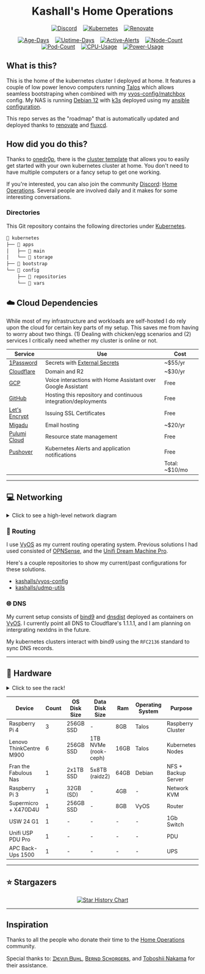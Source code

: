 <div align="center">

# Kashall's Home Operations

[![Discord](https://img.shields.io/discord/673534664354430999?style=for-the-badge&label&logo=discord&logoColor=white&color=blue)](https://discord.gg/home-operations)&nbsp;&nbsp;&nbsp;
[![Kubernetes](https://img.shields.io/badge/dynamic/yaml?url=https%3A%2F%2Fraw.githubusercontent.com%2Fkashalls%2Fhome-cluster%2Fmain%2Fkubernetes%2Fmain%2Fapps%2Fsystem-upgrade%2Fsystem-upgrade-controller%2Fplans%2Fkubernetes.yaml&query=%24.spec.version&style=for-the-badge&logo=kubernetes&logoColor=white&label=%20)](https://k3s.io/)&nbsp;&nbsp;&nbsp;
[![Renovate](https://img.shields.io/github/actions/workflow/status/kashalls/home-cluster/renovate.yaml?branch=main&label=&logo=renovatebot&style=for-the-badge&color=blue)](https://github.com/kashalls/home-cluster/actions/workflows/renovate.yaml)

[![Age-Days](https://img.shields.io/endpoint?url=https%3A%2F%2Fkromgo.ok8.sh%2Fquery%3Fmetric%3Dcluster_age_days&style=flat-squaree&label=Age)](https://github.com/kashalls/kromgo/)&nbsp;&nbsp;&nbsp;
[![Uptime-Days](https://img.shields.io/endpoint?url=https%3A%2F%2Fkromgo.ok8.sh%2Fquery%3Fmetric%3Dcluster_uptime_days&style=flat-square&label=Uptime)](https://github.com/kashalls/kromgo/)&nbsp;&nbsp;&nbsp;
[![Active-Alerts](https://img.shields.io/endpoint?url=https%3A%2F%2Fkromgo.ok8.sh%2Fquery%3Fmetric%3Dprometheus_active_alerts&style=flat-square&label=Firing%20Alerts
)](https://github.com/kashalls/kromgo/)&nbsp;&nbsp;&nbsp;
[![Node-Count](https://img.shields.io/endpoint?url=https%3A%2F%2Fkromgo.ok8.sh%2Fquery%3Fmetric%3Dcluster_node_count&style=flat-square&label=Nodes)](https://github.com/kashalls/kromgo/)&nbsp;&nbsp;&nbsp;
[![Pod-Count](https://img.shields.io/endpoint?url=https%3A%2F%2Fkromgo.ok8.sh%2Fquery%3Fmetric%3Dcluster_pods_running&style=flat-square&label=Pods&color=green)](https://github.com/kashalls/kromgo/)&nbsp;&nbsp;&nbsp;
[![CPU-Usage](https://img.shields.io/endpoint?url=https%3A%2F%2Fkromgo.ok8.sh%2Fquery%3Fmetric%3Dcluster_cpu_usage&style=flat-square&label=CPU)](https://github.com/kashalls/kromgo/)&nbsp;&nbsp;&nbsp;
[![Power-Usage](https://img.shields.io/endpoint?url=https%3A%2F%2Fkromgo.ok8.sh%2Fquery%3Fmetric%3Dcluster_power_usage&style=flat-square&label=Power)](https://github.com/kashalls/kromgo/)

</div>

## What is this?

This is the home of the kubernetes cluster I deployed at home. It features a couple of low power lenovo computers running [Talos](https://www.talos.dev/) which allows seamless bootstraping when combined with my [vyos-config/matchbox](https://github.com/kashalls/vyos-config/blob/main/config-parts/container.sh#L98) config. My NAS is running [Debian 12](https://www.debian.org/) with [k3s](https://k3s.io/) deployed using my [ansible configuration](/ansible/).

This repo serves as the "roadmap" that is automatically updated and deployed thanks to [renovate](https://www.mend.io/renovate/) and [fluxcd](https://fluxcd.io/).

## How did you do this?

Thanks to [onedr0p](https://github.com/onedr0p), there is the [cluster template](https://github.com/onedr0p/flux-cluster-template) that allows you to easily get started with your own kubernetes cluster at home. You don't need to have multiple computers or a fancy setup to get one working.

If you're interested, you can also join the community [Discord](https://discord.com): [Home Operations](https://discord.gg/home-operations). Several people are involved daily and it makes for some interesting conversations.

### Directories

This Git repository contains the following directories under [Kubernetes](./kubernetes/).

```sh
📁 kubernetes
├── 📁 apps
│   ├── 📁 main
│   └── 📁 storage
├── 📁 bootstrap
└── 📁 config
    ├── 📁 repositories
    └── 📁 vars
```

## ☁️ Cloud Dependencies

While most of my infrastructure and workloads are self-hosted I do rely upon the cloud for certain key parts of my setup. This saves me from having to worry about two things. (1) Dealing with chicken/egg scenarios and (2) services I critically need whether my cluster is online or not.

| Service                                         | Use                                                               | Cost           |
|-------------------------------------------------|-------------------------------------------------------------------|----------------|
| [1Password](https://1password.com/)             | Secrets with [External Secrets](https://external-secrets.io/)     | ~$55/yr        |
| [Cloudflare](https://www.cloudflare.com/)       | Domain and R2                                                     | ~$30/yr        |
| [GCP](https://cloud.google.com/)                | Voice interactions with Home Assistant over Google Assistant      | Free           |
| [GitHub](https://github.com/)                   | Hosting this repository and continuous integration/deployments    | Free           |
| [Let's Encrypt](https://letsencrypt.org/)       | Issuing SSL Certificates                                          | Free           |
| [Migadu](https://migadu.com/)                   | Email hosting                                                     | ~$20/yr        |
| [Pulumi Cloud](https://app.pulumi.com/)         | Resource state management                                         | Free           |
| [Pushover](https://pushover.net/)               | Kubernetes Alerts and application notifications                   | Free           |
|                                                 |                                                                   | Total: ~$10/mo |
---


## 💻 Networking

<details>
  <summary>Click to see a high-level network diagram</summary>

  <img src="https://raw.githubusercontent.com/kashalls/home-cluster/main/.github/assets/network-topology.png" align="center" width="600px" alt="networking"/>
</details>

### 📮 Routing

I use [VyOS](https://vyos.io/) as my current routing operating system.
Previous solutions I had used consisted of [OPNSense](https://opnsense.org/), and the [Unifi Dream Machine Pro](https://store.ui.com/us/en/pro/products/udm-pro).

Here's a couple repositories to show my current/past configurations for these solutions.
- [kashalls/vyos-config](https://github.com/kashalls/vyos-config)
- [kashalls/udmp-utils](https://github.com/Kashalls/udmp-utils)

### 🌐 DNS

My current setup consists of [bind9](https://github.com/isc-projects/bind9) and [dnsdist](https://dnsdist.org/) deployed as containers on [VyOS](https://vyos.io/). I currently point all DNS to Cloudflare's 1.1.1.1, and I am planning on intergrating nextdns in the future.

My kubernetes clusters interact with bind9 using the `RFC2136` standard to sync DNS records.

---

## 🔧 Hardware

<details>
  <summary>Click to see the rack!</summary>

  <img src="" align="center" width="200px" alt="rack"/>
</details>

| Device                      | Count | OS Disk Size | Data Disk Size              | Ram  | Operating System | Purpose             |
|-----------------------------|-------|--------------|-----------------------------|------|------------------|---------------------|
| Raspberry Pi 4              | 3     | 256GB SSD    | -                           | 8GB  | Talos            | Raspberry Cluster   |
| Lenovo ThinkCentre M900     | 6     | 256GB SSD    | 1TB NVMe (rook-ceph)        | 16GB | Talos            | Kubernetes Nodes    |
| Fran the Fabulous Nas       | 1     | 2x1TB SSD    | 5x8TB (raidz2)              | 64GB | Debian           | NFS + Backup Server |
| Raspberry Pi 3              | 1     | 32GB (SD)    | -                           | 4GB  | -                | Network KVM         |
| Supermicro + X470D4U        | 1     | 256GB SSD    | -                           | 8GB  | VyOS             | Router              |
| USW 24 G1                   | 1     | -            | -                           | -    | -                | 1Gb Switch          |
| Unifi USP PDU Pro           | 1     | -            | -                           | -    | -                | PDU                 |
| APC Back-Ups 1500           | 1     | -            | -                           | -    | -                | UPS                 |

---

## ⭐ Stargazers

<div align="center">

[![Star History Chart](https://api.star-history.com/svg?repos=kashalls/home-cluster&type=Date)](https://star-history.com/#kashalls/home-cluster&Date)

</div>

---

## Inspiration

Thanks to all the people who donate their time to the [Home Operations](https://discord.gg/home-operations) community.

Special thanks to: [ᗪєνιη ᗷυнʟ](https://github.com/onedr0p/home-cluster), [Bᴇʀɴᴅ Sᴄʜᴏʀɢᴇʀs](https://github.com/bjw-s/k8s-gitops), and [Toboshii Nakama](https://github.com/toboshii/home-cluster) for their assistance.
